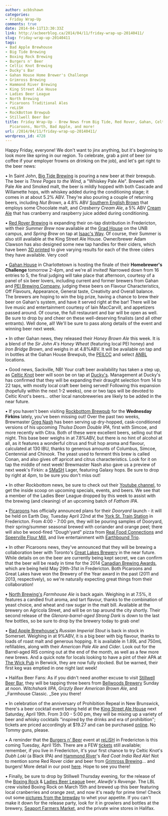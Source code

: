 ```yaml
---
author: acbbshawn
categories:
- Friday Wrap-Up
comments: true
date: 2014-04-11T13:30:33Z
link: http://acbeerblog.ca/2014/04/11/friday-wrap-up-20140411/
slug: friday-wrap-up-20140411
tags:
- Bad Apple Brewhouse
- Big Tide Brewing
- Boxing Rock Brewing
- Burgers n' Beer
- Celtic Knot Brewing
- Ducky's Bar
- Gahan House Home Brewer's Challenge
- Grimross Brewing
- Hammond River Brewing
- King Street Ale House
- Ladies Beer League
- North Brewing
- Picaroons Traditional Ales
- reLiSH
- RockBottom Brewpub
- Stillwell Beer Bar
title: Friday Wrap-Up - Brew News from Big Tide, Red Rover, Gahan, Celtic Knot, Rockbottom,
  Picaroons, North, Bad Apple, and more!
url: /2014/04/11/friday-wrap-up-20140411/
wordpress_id: 4728
---
```


Happy Friday, everyone! We don't want to jinx anything, but it's beginning to look more like spring in our region. To celebrate, grab a pint of beer (or coffee if your employer frowns on drinking on the job), and let's get right to the beer news:

• In Saint John, [Big Tide Brewing](http://bigtidebrew.com/) is pouring a new beer at their brewpub. The beer is _Three Pages to the Wind_, a "Whiskey Pale Ale". Brewed with Pale Ale and Smoked malt, the beer is mildly hopped with both Cascade and Willamette hops, with whiskey added during the conditioning stage; it comes in at about 5.2% ABV. They're also pouring a couple of returning beers, including _Nut Brown_, a 4.8% ABV [Southern English Brown](http://www.bjcp.org/2008styles/style11.php#1b) that employs some Chocolate malt, and _Crasberry Cream Ale_, a 5% ABV [Cream Ale](http://www.bjcp.org/2008styles/style06.php#1a) that has cranberry and raspberry juice added during conditioning.

• [Red Rover Brewing](http://www.redroverbrew.com/) is expanding their on-tap distribution in Fredericton, with their _Summer Brew_ now available at the [Grad House](http://www.clubzone.com/c/49404/the-grad-house-fredericton) on the UNB campus, and _Spring Brew_ on tap at [Isaac's Way](http://isaacsway.ca/). Of course, their Summer is also still available at the King Street Ale House. Owner/brewer Adam Clawson has also designed some new tap handles for their ciders, which have been [3D printed](http://en.wikipedia.org/wiki/3D_printing) to give varying results for each of the three ciders they have available. Very cool!

• [Gahan House](http://www.gahan.ca/) in Charlottetown is hosting the finale of their **Homebrewer's Challenge** tomorrow 2-4pm, and we're all invited! Narrowed down from 16 entries to 5, the final judging will take place that afternoon, courtesy of a panel of six beer lovers, including current and former brewers from Gahan and [PEI Brewing Company](http://peibrewingcompany.com/), judging these beers on Flavour Characteristics, Off Flavours, Appearance, General taste, Creativity and Overall balance. The brewers are hoping to win the big prize, having a chance to brew their beer on Gahan's system, and have it served right at the bar! There will be live music and entertainment courtesy of Iain MacCarvill, and appetizers passed around. Of course, the full restaurant and bar will be open as well. Be sure to drop by and cheer on these well-deserving finalists (and all other entrants). Well done, all! We'll be sure to pass along details of the event and winning beer next week.

• In other Gahan news, they released their _Honey Brown Ale_ this week. It is a blend of the _Sir John A's Honey Wheat_ (featuring local PEI honey) and _Iron Bridge Brown_, and weighs in at 4.8%ABV. It will be available on tap and in bottles at the Gahan House Brewpub, the [PEILCC](http://www.peilcc.ca/) and select [ANBL](http://www.nbliquor.com/location.html?upc=878364000246+&submit.x=36&submit.y=15) locations.

• Good news, Sackville, NB! Your craft beer availability has taken a step up, as [Celtic Knot](https://www.facebook.com/CelticKnotBrewing) beer will soon be on tap at [Ducky's](https://www.facebook.com/duckysbar). Management at Ducky's has confirmed that they will be expanding their draught selection from 14 to 22 taps, with mostly local craft beer being served! Following this expansion (hopefully within the next 1-2 weeks), one or two taps will be devoted to Celtic Knot's beers... other local nanobreweries are likely to be added in the near future.

• If you haven't been visiting [Rockbottom Brewpub](http://rockbottombrewpub.ca/) for the **Wednesday Firkins** lately, you've been missing out! Over the past two weeks, Brewmaster [Greg Nash](https://twitter.com/__NASH__) has been serving up dry-hopped, cask-conditioned versions of his upcoming _Thulsa Doom Double IPA_, first with Simcoe, and more recently with Citra. Both of these were excellent beers, selling out that night. This base beer weighs in at 7.8%ABV, but there is no hint of alcohol at all, as it features a wonderful citrus and fruit hop aroma and flavour, calculated at 130 IBU, thanks to generous amounts of Columbus, Simcoe, Centennial and Chinook. The yeast used to ferment this brew is called Conan, and also gives off apricot and citrus characteristics. Look for it on tap the middle of next week! Brewmaster Nash also gave us a preview of next week's Firkin: a [SMaSH](http://www.brewersfriend.com/2009/09/05/what-is-smash-brewing/) Lager, featuring Galaxy hops. Be sure to drop by right at 4pm, to be sure you don't miss out!

• In other Rockbottom news, be sure to check out their [Youtube channel](https://www.youtube.com/channel/UC8qN35UdmNcEpMdRl7SWLbw/videos), to get the inside scoop on upcoming specials, events, and beers. We see that a member of the Ladies Beer League dropped by this week to assist with the brewing (and cleaning) of an upcoming batch of _Fathom IPA_.

• [Picaroons](https://www.facebook.com/picaroons) has officially announced plans for their _Dooryard_ launch - it will be held on Earth Day, Tuesday April 22nd at the [York St. Train Station](http://www.nbliquor.com/station.html) in Fredericton. From 4:00 - 7:00 pm, they will be pouring samples of Dooryard, their spring/summer seasonal brewed with coriander and orange peel; there will also be wood-fired "Dough'yard" pizza from [Real Food Connections](https://www.facebook.com/Realfoodconnections) and [Speerville Flour Mill](http://www.speervilleflourmill.ca/), and live entertainment with [Earthbound Trio](https://www.facebook.com/earthboundtrio).

• In other Picaroons news, they've announced that they will be brewing a collaboration beer with Toronto's [Great Lakes Brewery](http://www.greatlakesbeer.com/) in the near future. While details on on the beer are currently being kept secret, we can confirm that the beer will be ready in time for the 2014 [Canadian Brewing Awards](http://www.canadianbrewingawards.com/), which are being held May 29th-31st in Fredericton. Both Picaroons and Great Lakes have won the Brewery of the Year award in the past (2011 and 2013, respectively), so we're naturally expecting great things from their collaboration!

• [North Brewing's](http://www.northbrewing.ca/) _Farmhouse  Ale_ is back again. Weighing in at 7.5%, it features a candied fruit aroma, and tart flavour, thanks to the combination of yeast choice, and wheat and raw sugar in the malt bill. Available at the brewery on Agricola Street, and will be on tap around the city shortly. Their second release of the _Glenora-barrel-aged Strong Dark_ is down to the last few bottles, so be sure to drop by the brewery today to grab one!

• [Bad Apple Brewhouse's](https://www.facebook.com/badapplebrewhouse) _Russian Imperial Stout_ is back in stock in Somerset. Weighing in at 9%ABV, it is a big beer with big flavour, thanks to loads of roast malt and generous hopping. It is available in 1.89L and 750mL refillables, along with their _American Pale Ale_ and _Cider_. Look out for the Barrel-aged RIS coming out at the end of the month, as well as a few more new brews. And a quick note for locals looking to have a pint of their APA at [The Wick Pub](https://www.facebook.com/pages/Union-Street-Cafe-and-the-Wick-Pub/58316312942) in Berwick, they are now fully stocked. But be warned, their first keg was emptied in one night last week!

• Halifax Beer Fans: As if you didn't need another excuse to visit [Stillwell Beer Bar](http://www.barstillwell.com/), they will be tapping three beers from [Bellwoods Brewery](http://bellwoodsbrewery.com/) Sunday at noon. _Witchshark IIPA_, _Grizzly Beer American Brown Ale_, and _Farmhouse Classic. _See you there!

• In celebration of the anniversary of Prohibition Repeal in New Brunswick, there's a beer cocktail event being held at the [King Street Ale House](http://thekingstreetalehouse.ca/) next Saturday, April 19th. From 3:00 - 5:00 pm, they will be mixing up a variety of beer and whisky cocktails "inspired by the drinks and era of prohibition"; tickets are priced accordingly at $19.27 and can be purchased [online](https://www.eventbrite.ca/e/prohibition-repeal-cocktail-tasting-at-the-king-street-ale-house-tickets-7154508327). No Tommy guns, please.

• A reminder that the [Burgers n' Beer](https://www.facebook.com/events/478530042248445/) event at [reLiSH](http://relishyou.ca/) in Fredericton is this coming Tuesday, April 15th. There are a FEW [tickets](https://www.eventbrite.ca/e/burgers-n-beer-fredericton-tickets-10969188137) still available; remember, if you live in Fredericton, it's your first chance to try Celtic Knot's _Dubh Loki_ (a Black IPA) and [Hammond River](https://www.facebook.com/hammondriverbrewery)'s _Red Coat India Red Ale_! Not to mention some Red Rover cider and beer from [Grimross Brewing](https://www.facebook.com/pages/Grimross-Brewing-Co/110264115801307)... and burgers! More detail in our post [here](http://atlanticcanadabeerblog.wordpress.com/2014/03/28/friday-wrap-up-4/). Hope to see you there!

• Finally, be sure to drop by Stillwell Thursday evening, for the release of the [Boxing Rock](http://www.boxingrock.ca/) & [Ladies Beer League](https://www.facebook.com/LadiesBeerDrinkingLeague) beer, _Alewife's Revenge_. The LBL crew visited Boxing Rock on March 15th and brewed up this beer featuring local cranberries and orange zest, and now it's ready for prime time! Check out some [pictures from the brewday](http://ladiesbeerleague.ca/?p=217) to whet your appetite. If you can't make it down for the release party, look for it in growlers and bottles at the brewery, [Seaport Farmers Market](http://www.halifaxfarmersmarket.com/), and the private wine stores in Halifax.
